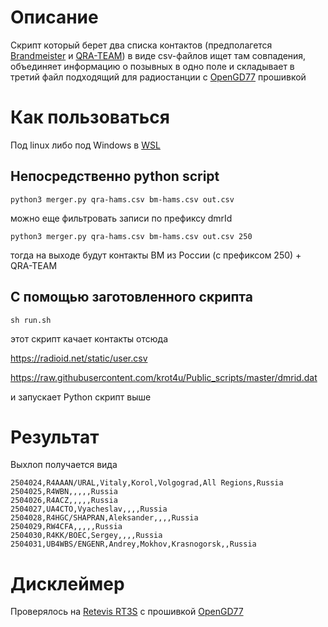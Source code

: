 # Описание

Скрипт который берет два списка контактов (предполагется [Brandmeister](https://brandmeister.network) и [QRA-TEAM](https://qra-team.ru)) в виде csv-файлов ищет там совпадения, объединяет информацию о позывных в одно поле и складывает в третий файл подходящий для радиостанции с [OpenGD77](https://www.opengd77.com/) прошивкой

# Как пользоваться

Под linux либо под Windows в [WSL](https://learn.microsoft.com/ru-ru/windows/wsl/install)

## Непосредственно python script

```
python3 merger.py qra-hams.csv bm-hams.csv out.csv
```

можно еще фильтровать записи по префиксу dmrId

```
python3 merger.py qra-hams.csv bm-hams.csv out.csv 250
```

тогда на выходе будут контакты BM из России (с префиксом 250) + QRA-TEAM

## С помощью заготовленного скрипта

```
sh run.sh
```

этот скрипт качает контакты отсюда

https://radioid.net/static/user.csv

https://raw.githubusercontent.com/krot4u/Public_scripts/master/dmrid.dat

и запускает Python скрипт выше

# Результат

Выхлоп получается вида

```
2504024,R4AAAN/URAL,Vitaly,Korol,Volgograd,All Regions,Russia
2504025,R4WBN,,,,,Russia
2504026,R4ACZ,,,,,Russia
2504027,UA4CTO,Vyacheslav,,,,Russia
2504028,R4HGC/SHAPRAN,Aleksander,,,,Russia
2504029,RW4CFA,,,,,Russia
2504030,R4KK/BOEC,Sergey,,,,Russia
2504031,UB4WBS/ENGENR,Andrey,Mokhov,Krasnogorsk,,Russia
```

# Дисклеймер

Проверялось на [Retevis RT3S](https://www.ixbt.com/live/gadgets/cifroanalogovaya-dmr-radiostanciya-retevis-rt3s-s-gps-i-vozmozhnostyu-zapisi-peregovorov.html) с прошивкой [OpenGD77](https://www.opengd77.com/)